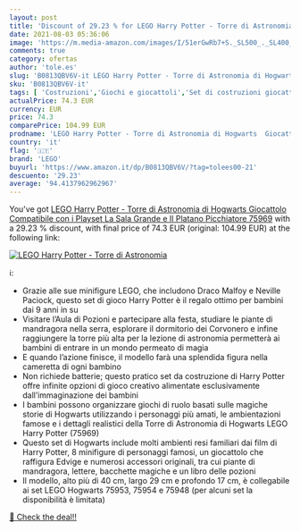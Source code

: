 ```yaml
---
layout: post
title: 'Discount of 29.23 % for LEGO Harry Potter - Torre di Astronomia '
date: 2021-08-03 05:36:06
image: 'https://m.media-amazon.com/images/I/51erGwRb7+S._SL500_._SL400_.jpg'
comments: true
category: ofertas
author: 'tole.es'
slug: 'B0813QBV6V-it LEGO Harry Potter - Torre di Astronomia di Hogwarts...'
sku: 'B0813QBV6V-it'
tags: [ 'Costruzioni','Giochi e giocattoli','Set di costruzioni giocattolo','lego', ]
actualPrice: 74.3 EUR
currency: EUR
price: 74.3
comparePrice: 104.99 EUR
prodname: 'LEGO Harry Potter - Torre di Astronomia di Hogwarts  Giocattolo Compatibile con i Playset La Sala Grande e Il Platano Picchiatore  75969'
country: 'it'
flag: '🇮🇹'
brand: 'LEGO'
buyurl: 'https://www.amazon.it/dp/B0813QBV6V/?tag=tolees00-21'
descuento: '29.23'
average: '94.4137962962967'
---
```


You've got [LEGO Harry Potter - Torre di Astronomia di Hogwarts  Giocattolo Compatibile con i Playset La Sala Grande e Il Platano Picchiatore  75969](https://www.amazon.it/dp/B0813QBV6V/?tag=tolees00-21) with a  29.23 % discount, with final price of 74.3 EUR (original: 104.99 EUR) at the following link:

[![LEGO Harry Potter - Torre di Astronomia ](https://m.media-amazon.com/images/I/51erGwRb7+S._SL500_._SL400_.jpg)](https://www.amazon.it/dp/B0813QBV6V/?tag=tolees00-21)

ℹ️:

- Grazie alle sue minifigure LEGO, che includono Draco Malfoy e Neville Paciock, questo set di gioco Harry Potter è il regalo ottimo per bambini dai 9 anni in su
- Visitare l’Aula di Pozioni e partecipare alla festa, studiare le piante di mandragora nella serra, esplorare il dormitorio dei Corvonero e infine raggiungere la torre più alta per la lezione di astronomia permetterà ai bambini di entrare in un mondo permeato di magia
- E quando l’azione finisce, il modello farà una splendida figura nella cameretta di ogni bambino
- Non richiede batterie; questo pratico set da costruzione di Harry Potter offre infinite opzioni di gioco creativo alimentate esclusivamente dall’immaginazione dei bambini
- I bambini possono organizzare giochi di ruolo basati sulle magiche storie di Hogwarts utilizzando i personaggi più amati, le ambientazioni famose e i dettagli realistici della Torre di Astronomia di Hogwarts LEGO Harry Potter (75969)
- Questo set di Hogwarts include molti ambienti resi familiari dai film di Harry Potter, 8 minifigure di personaggi famosi, un giocattolo che raffigura Edvige e numerosi accessori originali, tra cui piante di mandragora, lettere, bacchette magiche e un libro delle pozioni
- Il modello, alto più di 40 cm, largo 29 cm e profondo 17 cm, è collegabile ai set LEGO Hogwarts 75953, 75954 e 75948 (per alcuni set la disponibilità è limitata)

[🛒 Check the deal!!](https://www.amazon.it/dp/B0813QBV6V/?tag=tolees00-21)
